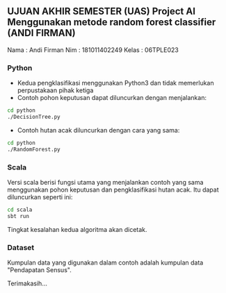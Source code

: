 ## UJUAN AKHIR SEMESTER (UAS) Project AI Menggunakan metode random forest classifier (ANDI FIRMAN)

Nama 		: Andi Firman
Nim			: 181011402249
Kelas		: 06TPLE023 

### Python
- Kedua pengklasifikasi menggunakan Python3 dan tidak memerlukan perpustakaan pihak ketiga
- Contoh pohon keputusan dapat diluncurkan dengan menjalankan:
```sh
cd python
./DecisionTree.py
```
- Contoh hutan acak diluncurkan dengan cara yang sama:
```sh
cd python
./RandomForest.py
```

### Scala
Versi scala berisi fungsi utama yang menjalankan contoh yang sama menggunakan pohon keputusan dan pengklasifikasi hutan acak.
Itu dapat diluncurkan seperti ini:
```sh
cd scala
sbt run
```

Tingkat kesalahan kedua algoritma akan dicetak.


### Dataset

Kumpulan data yang digunakan dalam contoh adalah kumpulan data "Pendapatan Sensus". 


Terimakasih...
